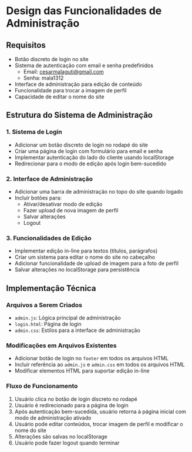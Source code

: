 # Design das Funcionalidades de Administração

## Requisitos
- Botão discreto de login no site
- Sistema de autenticação com email e senha predefinidos
  - Email: cesarmalaguti@gmail.com
  - Senha: mala1312
- Interface de administração para edição de conteúdo
- Funcionalidade para trocar a imagem de perfil
- Capacidade de editar o nome do site

## Estrutura do Sistema de Administração

### 1. Sistema de Login
- Adicionar um botão discreto de login no rodapé do site
- Criar uma página de login com formulário para email e senha
- Implementar autenticação do lado do cliente usando localStorage
- Redirecionar para o modo de edição após login bem-sucedido

### 2. Interface de Administração
- Adicionar uma barra de administração no topo do site quando logado
- Incluir botões para:
  - Ativar/desativar modo de edição
  - Fazer upload de nova imagem de perfil
  - Salvar alterações
  - Logout

### 3. Funcionalidades de Edição
- Implementar edição in-line para textos (títulos, parágrafos)
- Criar um sistema para editar o nome do site no cabeçalho
- Adicionar funcionalidade de upload de imagem para a foto de perfil
- Salvar alterações no localStorage para persistência

## Implementação Técnica

### Arquivos a Serem Criados
- `admin.js`: Lógica principal de administração
- `login.html`: Página de login
- `admin.css`: Estilos para a interface de administração

### Modificações em Arquivos Existentes
- Adicionar botão de login no `footer` em todos os arquivos HTML
- Incluir referência ao `admin.js` e `admin.css` em todos os arquivos HTML
- Modificar elementos HTML para suportar edição in-line

### Fluxo de Funcionamento
1. Usuário clica no botão de login discreto no rodapé
2. Usuário é redirecionado para a página de login
3. Após autenticação bem-sucedida, usuário retorna à página inicial com modo de administração ativado
4. Usuário pode editar conteúdos, trocar imagem de perfil e modificar o nome do site
5. Alterações são salvas no localStorage
6. Usuário pode fazer logout quando terminar
